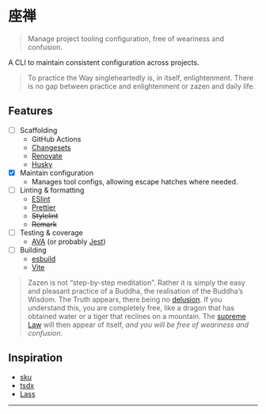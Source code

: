 # 座禅

> Manage project tooling configuration, free of weariness and confusion.

A CLI to maintain consistent configuration across projects.

> To practice the Way singleheartedly is, in itself, enlightenment. There is no gap between practice and enlightenment or zazen and daily life.

## Features

-   [ ] Scaffolding
    -   GitHub Actions
    -   [Changesets](https://github.com/changesets/changesets)
    -   [Renovate](https://docs.renovatebot.com)
    -   [Husky](https://github.com/typicode/husky)
-   [x] Maintain configuration
    -   Manages tool configs, allowing escape hatches where needed.
-   [ ] Linting & formatting
    -   [ESlint](https://eslint.org)
    -   [Prettier](https://prettier.io)
    -   ~~Stylelint~~
    -   ~~Remark~~
-   [ ] Testing & coverage
    -   [AVA](https://github.com/avajs/ava) (or probably [Jest](https://jestjs.io))
-   [ ] Building
    -   [esbuild](https://esbuild.github.io)
    -   [Vite](https://vitejs.dev)

> Zazen is not “step-by-step meditation”. Rather it is simply the easy and
> pleasant practice of a Buddha, the realisation of the Buddha’s Wisdom. The
> Truth appears, there being no [delusion][]. If you understand this, you are
> completely free, like a dragon that has obtained water or a tiger that
> reclines on a mountain. The [supreme Law][] will then appear of itself, _and
> you will be free of weariness and confusion_.

## Inspiration

-   [sku](https://seek-oss.github.io/sku/)
-   [tsdx](https://tsdx.io)
-   [Lass](https://github.com/lassjs/lass)

---

[delusion]: https://en.wikipedia.org/wiki/Maya_(illusion)
[supreme law]: https://en.wikipedia.org/wiki/Dharma_(Buddhism)
